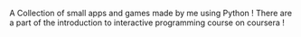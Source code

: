 A Collection of small apps and games made by me using Python !
There are a part of the introduction to interactive programming course on coursera !